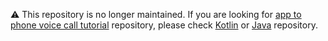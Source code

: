 ⚠️ This repository is no longer maintained. If you are looking for [app to phone voice call tutorial](https://developer.nexmo.com/client-sdk/tutorials/app-to-phone/introduction/kotlin) repository, please check [Kotlin](https://github.com/nexmo-community/client-sdk-android-tutorial-voice-app-to-phone-kotlin) or [Java](https://github.com/nexmo-community/client-sdk-android-tutorial-voice-app-to-phone-java) repository.
